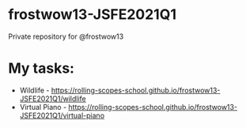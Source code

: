 # frostwow13-JSFE2021Q1
Private repository for @frostwow13

# My tasks:
- Wildlife - https://rolling-scopes-school.github.io/frostwow13-JSFE2021Q1/wildlife
- Virtual Piano - https://rolling-scopes-school.github.io/frostwow13-JSFE2021Q1/virtual-piano



